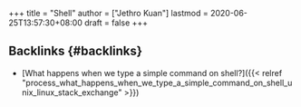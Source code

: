 +++
title = "Shell"
author = ["Jethro Kuan"]
lastmod = 2020-06-25T13:57:30+08:00
draft = false
+++

## Backlinks {#backlinks}

- [What happens when we type a simple command on shell?]({{< relref "process_what_happens_when_we_type_a_simple_command_on_shell_unix_linux_stack_exchange" >}})
